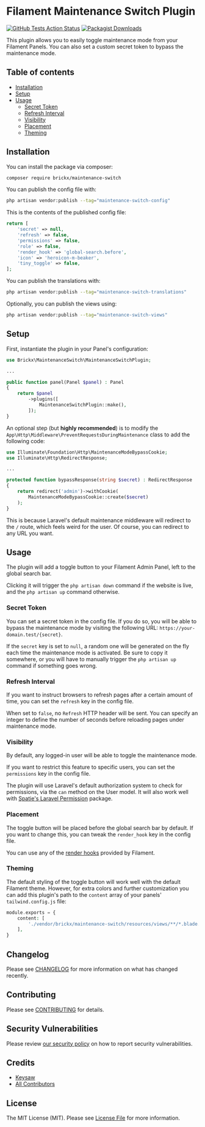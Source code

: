 # Filament Maintenance Switch Plugin

[![GitHub Tests Action Status](https://img.shields.io/github/actions/workflow/status/Keysaw/maintenance-switch/run-tests.yml?branch=main&label=Tests&logo=GitHub)](https://github.com/Keysaw/maintenance-switch/actions?query=workflow%3Arun-tests+branch%3Amain)
[![Packagist Downloads](https://img.shields.io/packagist/dt/brickx/maintenance-switch?logo=Packagist&logoColor=white&label=Packagist&color=orange)](https://packagist.org/packages/brickx/maintenance-switch)

This plugin allows you to easily toggle maintenance mode from your Filament Panels. You can also set a custom secret token to bypass the maintenance mode.

## Table of contents

* [Installation](#installation)
* [Setup](#setup)
* [Usage](#usage)
	* [Secret Token](#secret-token)
	* [Refresh Interval](#refresh-interval)
	* [Visibility](#visibility)
	* [Placement](#placement)
	* [Theming](#theming)

## Installation

You can install the package via composer:

```bash
composer require brickx/maintenance-switch
```

You can publish the config file with:

```bash
php artisan vendor:publish --tag="maintenance-switch-config"
```

This is the contents of the published config file:

```php
return [
    'secret' => null,
    'refresh' => false,
    'permissions' => false,
    'role' => false,
    'render_hook' => 'global-search.before',
    'icon' => 'heroicon-m-beaker',
    'tiny_toggle' => false,
];
```

You can publish the translations with:

```bash
php artisan vendor:publish --tag="maintenance-switch-translations"
```

Optionally, you can publish the views using:

```bash
php artisan vendor:publish --tag="maintenance-switch-views"
```

## Setup

First, instantiate the plugin in your Panel's configuration:

```php
use Brickx\MaintenanceSwitch\MaintenanceSwitchPlugin;

...

public function panel(Panel $panel) : Panel
{
    return $panel
        ->plugins([
            MaintenanceSwitchPlugin::make(),
        ]);
}
```

An optional step (but **highly recommended**) is to modify the `App\Http\Middleware\PreventRequestsDuringMaintenance` class to add the following code:

```php
use Illuminate\Foundation\Http\MaintenanceModeBypassCookie;
use Illuminate\Http\RedirectResponse;

...

protected function bypassResponse(string $secret) : RedirectResponse
{
    return redirect('admin')->withCookie(
        MaintenanceModeBypassCookie::create($secret)
    );
}
```

This is because Laravel's default maintenance middleware will redirect to the `/` route, which feels weird for the user. Of course, you can redirect to any URL you want.

## Usage

The plugin will add a toggle button to your Filament Admin Panel, left to the global search bar.

Clicking it will trigger the `php artisan down` command if the website is live, and the `php artisan up` command otherwise.

### Secret Token

You can set a secret token in the config file. If you do so, you will be able to bypass the maintenance mode by visiting the following URL: `https://your-domain.test/{secret}`.

If the `secret` key is set to `null`, a random one will be generated on the fly each time the maintenance mode is activated. Be sure to copy it somewhere, or you will have to
manually trigger the `php artisan up` command if something goes wrong.

### Refresh Interval

If you want to instruct browsers to refresh pages after a certain amount of time, you can set the `refresh` key in the config file.

When set to `false`, no `Refresh` HTTP header will be sent. You can specify an integer to define the number of seconds before reloading pages under maintenance mode.

### Visibility

By default, any logged-in user will be able to toggle the maintenance mode.

If you want to restrict this feature to specific users, you can set the `permissions` key in the config file.

The plugin will use Laravel's default authorization system to check for permissions, via the `can` method on the User model. It will also work well
with [Spatie's Laravel Permission](https://spatie.be/docs/laravel-permission/v5/introduction) package.

### Placement

The toggle button will be placed before the global search bar by default. If you want to change this, you can tweak the `render_hook` key in the config file.

You can use any of the [render hooks](https://filamentphp.com/docs/3.x/support/render-hooks#available-render-hooks) provided by Filament.

### Theming

The default styling of the toggle button will work well with the default Filament theme. However, for extra colors and further customization you can add this plugin's path to
the `content` array of your panels' `tailwind.config.js` file:

```php
module.exports = {
    content: [
        './vendor/brickx/maintenance-switch/resources/views/**/*.blade.php',
    ],
}
```

## Changelog

Please see [CHANGELOG](CHANGELOG.md) for more information on what has changed recently.

## Contributing

Please see [CONTRIBUTING](.github/CONTRIBUTING.md) for details.

## Security Vulnerabilities

Please review [our security policy](../../security/policy) on how to report security vulnerabilities.

## Credits

- [Keysaw](https://github.com/Keysaw)
- [All Contributors](../../contributors)

## License

The MIT License (MIT). Please see [License File](LICENSE.md) for more information.
